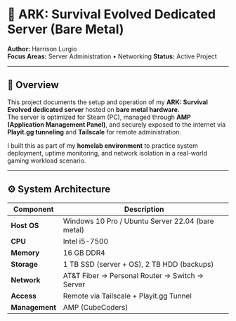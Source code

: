 # 🦖 ARK: Survival Evolved Dedicated Server (Bare Metal)

**Author:** Harrison Lurgio  
**Focus Areas:** Server Administration • Networking 
**Status:** Active Project  

---

## 📖 Overview
This project documents the setup and operation of my **ARK: Survival Evolved dedicated server** hosted on **bare metal hardware**.  
The server is optimized for Steam (PC), managed through **AMP (Application Management Panel)**, and securely exposed to the internet via **Playit.gg tunneling** and **Tailscale** for remote administration.

I built this as part of my **homelab environment** to practice system deployment, uptime monitoring, and network isolation in a real-world gaming workload scenario.

---

## ⚙️ System Architecture

| Component | Description |
|------------|-------------|
| **Host OS** | Windows 10 Pro / Ubuntu Server 22.04 (bare metal) |
| **CPU** | Intel i5-7500 |
| **Memory** | 16 GB DDR4 |
| **Storage** | 1 TB SSD (server + OS), 2 TB HDD (backups) |
| **Network** | AT&T Fiber → Personal Router → Switch → Server |
| **Access** | Remote via Tailscale + Playit.gg Tunnel |
| **Management** | AMP (CubeCoders) |




